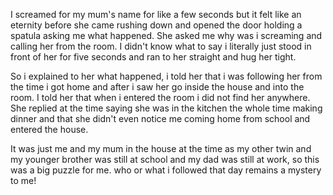 
<p>
    I screamed for my mum's name for like a few seconds but it felt like an eternity before she came rushing down and opened the door holding a spatula asking me what happened.
    She asked me why was i screaming and calling her from the room. I didn't know what to say i literally just stood in front of her for five seconds and ran to her straight and hug her tight.
</P>

<p>
    So i explained to her what happened, i told her that i was following her from the time i got home and after i saw her go inside the house and into the room. 
    I told her that when i entered the room i did not find her anywhere. She replied at the time saying she was in the kitchen the whole time making dinner and that she didn't even notice me coming home from school and entered the house.
</P>

<p>
    It was just me and my mum in the house at the time as my other twin and my younger brother was still at school and my dad was still at work, so this was a big puzzle for me.
    who or what i followed that day remains a mystery to me!
</p>



